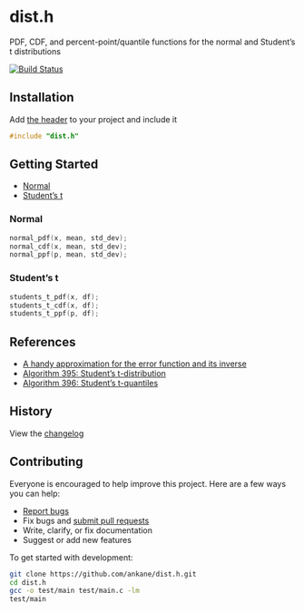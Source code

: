 # dist.h

PDF, CDF, and percent-point/quantile functions for the normal and Student’s t distributions

[![Build Status](https://github.com/ankane/dist.h/workflows/build/badge.svg?branch=master)](https://github.com/ankane/dist.h/actions)

## Installation

Add [the header](https://raw.githubusercontent.com/ankane/dist.h/v0.2.1/include/dist.h) to your project and include it

```cpp
#include "dist.h"
```

## Getting Started

- [Normal](#normal)
- [Student’s t](#students-t)

### Normal

```c
normal_pdf(x, mean, std_dev);
normal_cdf(x, mean, std_dev);
normal_ppf(p, mean, std_dev);
```

### Student’s t

```c
students_t_pdf(x, df);
students_t_cdf(x, df);
students_t_ppf(p, df);
```

## References

- [A handy approximation for the error function and its inverse](https://drive.google.com/file/d/0B2Mt7luZYBrwZlctV3A3eF82VGM/view?resourcekey=0-UQpPhwZgzP0sF4LHBDlLtg)
- [Algorithm 395: Student’s t-distribution](https://dl.acm.org/doi/10.1145/355598.355599)
- [Algorithm 396: Student’s t-quantiles](https://dl.acm.org/doi/10.1145/355598.355600)

## History

View the [changelog](https://github.com/ankane/dist.h/blob/master/CHANGELOG.md)

## Contributing

Everyone is encouraged to help improve this project. Here are a few ways you can help:

- [Report bugs](https://github.com/ankane/dist.h/issues)
- Fix bugs and [submit pull requests](https://github.com/ankane/dist.h/pulls)
- Write, clarify, or fix documentation
- Suggest or add new features

To get started with development:

```sh
git clone https://github.com/ankane/dist.h.git
cd dist.h
gcc -o test/main test/main.c -lm
test/main
```
